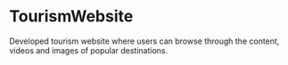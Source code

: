 # TourismWebsite
Developed tourism website where users can browse through the content, videos and images of popular destinations.

